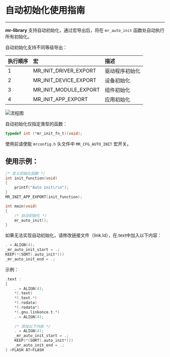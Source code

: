 # 自动初始化使用指南

----------

**mr-library** 支持自动初始化，通过宏导出后，将在 `mr_auto_init` 函数处自动执行所有初始化。

自动初始化支持不同等级导出：

| 执行顺序 | 宏                       | 描述      |
|:-----|:------------------------|:--------|
| 1    | MR_INIT_DRIVER_EXPORT   | 驱动程序初始化 |
| 2    | MR_INIT_DEVICE_EXPORT   | 设备初始化   |
| 3    | MR_INIT_MODULE_EXPORT   | 组件初始化   |
| 4    | MR_INIT_APP_EXPORT      | 应用初始化   |

![流程图](https://gitee.com/MacRsh/mr-library/raw/master/document/resource/auto_init_process.jpg)

自动初始化仅指定类型的函数：

```c
typedef int (*mr_init_fn_t)(void);
```

使用前请使能 `mrconfig.h` 头文件中 `MR_CFG_AUTO_INIT` 宏开关。

## 使用示例：

```c
/* 定义初始化函数 */
int init_function(void)
{
    printf("Auto init\r\n");
}
MR_INIT_APP_EXPORT(init_function);

int main(void)
{
    /* 自动初始化 */
    mr_auto_init();
}
```

如果无法实现自动初始化，请修改链接文件（link.ld），在.text中加入以下内容：

```c
. = ALIGN(4);
_mr_auto_init_start = .;
KEEP(*(SORT(.auto_init*)))
_mr_auto_init_end = .;
```

示例：

```c
.text :
{
    . = ALIGN(4);
    *(.text)
    *(.text.*)
    *(.rodata)
    *(.rodata*)
    *(.gnu.linkonce.t.*)
    . = ALIGN(4);
    
    /* 添加以下内容 */
    . = ALIGN(4);
    _mr_auto_init_start = .;
    KEEP(*(SORT(.auto_init*)))
    _mr_auto_init_end = .;
} >FLASH AT>FLASH 
```